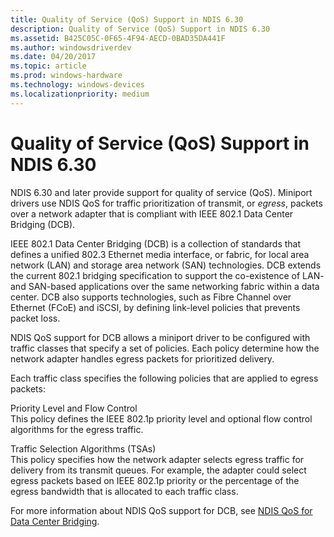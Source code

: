 ```yaml
---
title: Quality of Service (QoS) Support in NDIS 6.30
description: Quality of Service (QoS) Support in NDIS 6.30
ms.assetid: B425C05C-0F65-4F94-AECD-0BAD35DA441F
ms.author: windowsdriverdev
ms.date: 04/20/2017
ms.topic: article
ms.prod: windows-hardware
ms.technology: windows-devices
ms.localizationpriority: medium
---
```


# Quality of Service (QoS) Support in NDIS 6.30


NDIS 6.30 and later provide support for quality of service (QoS). Miniport drivers use NDIS QoS for traffic prioritization of transmit, or *egress*, packets over a network adapter that is compliant with IEEE 802.1 Data Center Bridging (DCB).

IEEE 802.1 Data Center Bridging (DCB) is a collection of standards that defines a unified 802.3 Ethernet media interface, or fabric, for local area network (LAN) and storage area network (SAN) technologies. DCB extends the current 802.1 bridging specification to support the co-existence of LAN- and SAN-based applications over the same networking fabric within a data center. DCB also supports technologies, such as Fibre Channel over Ethernet (FCoE) and iSCSI, by defining link-level policies that prevents packet loss.

NDIS QoS support for DCB allows a miniport driver to be configured with traffic classes that specify a set of policies. Each policy determine how the network adapter handles egress packets for prioritized delivery.

Each traffic class specifies the following policies that are applied to egress packets:

<a href="" id="priority-level-and-flow-control"></a>Priority Level and Flow Control  
This policy defines the IEEE 802.1p priority level and optional flow control algorithms for the egress traffic.

<a href="" id="traffic-selection-algorithms--tsas-"></a>Traffic Selection Algorithms (TSAs)  
This policy specifies how the network adapter selects egress traffic for delivery from its transmit queues. For example, the adapter could select egress packets based on IEEE 802.1p priority or the percentage of the egress bandwidth that is allocated to each traffic class.

For more information about NDIS QoS support for DCB, see [NDIS QoS for Data Center Bridging](ndis-qos-for-data-center-bridging.md).

 

 





